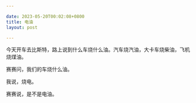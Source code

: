```yaml
---

date: 2023-05-20T00:02:08+0800
title: 电油
layout: post

---
```


今天开车去比斯特，路上说到什么车烧什么油。汽车烧汽油，大卡车烧柴油，飞机烧煤油。

赛赛问，我们的车烧什么油。

我说，烧电。

赛赛说，是不是电油。
